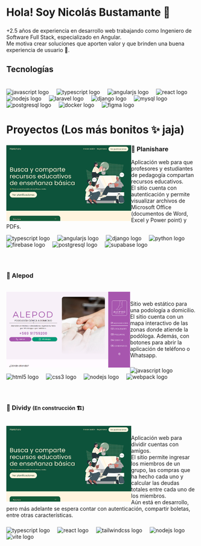 <h1 align="left">Hola! Soy Nicolás Bustamante 👋</h1>

###

<p align="left">+2.5 años de experiencia en desarrollo web trabajando como Ingeniero de Software Full Stack, especializado en Angular.<br>Me motiva crear soluciones que aporten valor y que brinden una buena experiencia de usuario 🙌.</p>

###

<h2 align="left">Tecnologías</h2>

###

<br clear="both">

<div align="left">
  <img src="https://skillicons.dev/icons?i=js" height="40" alt="javascript logo"  />
  <img width="12" />
  <img src="https://skillicons.dev/icons?i=ts" height="40" alt="typescript logo"  />
  <img width="12" />
  <img src="https://skillicons.dev/icons?i=angular" height="40" alt="angularjs logo"  />
  <img width="12" />
  <img src="https://skillicons.dev/icons?i=react" height="40" alt="react logo"  />
  <img width="12" />
  <img src="https://skillicons.dev/icons?i=nodejs" height="40" alt="nodejs logo"  />
  <img width="12" />
  <img src="https://skillicons.dev/icons?i=laravel" height="40" alt="laravel logo"  />
  <img width="12" />
  <img src="https://skillicons.dev/icons?i=django" height="40" alt="django logo"  />
  <img width="12" />
  <img src="https://skillicons.dev/icons?i=mysql" height="40" alt="mysql logo"  />
  <img width="12" />
  <img src="https://skillicons.dev/icons?i=postgres" height="40" alt="postgresql logo"  />
  <img width="12" />
  <img src="https://skillicons.dev/icons?i=docker" height="40" alt="docker logo"  />
  <img width="12" />
  <img src="https://skillicons.dev/icons?i=figma" height="40" alt="figma logo"  />
</div>

###

<h1 align="left">Proyectos (Los más bonitos ✨ jaja)</h1>

###

<img align="left" height="200" src="https://github.com/nicosmico/nicosmico/blob/main/images/planishare.png?raw=true"  />
<h3 align="left">📖 Planishare</h3>
<p align="left">Aplicación web para que profesores y estudiantes de pedagogía compartan recursos educativos.<br>El sitio cuenta con autenticación y permite visualizar archivos de Microsoft Office (documentos de Word, Excel y Power point) y PDFs.</p>
<div align="left">
  <img src="https://skillicons.dev/icons?i=ts" height="40" alt="typescript logo"  />
  <img width="12" />
  <img src="https://skillicons.dev/icons?i=angular" height="40" alt="angularjs logo"  />
  <img width="12" />
  <img src="https://skillicons.dev/icons?i=django" height="40" alt="django logo"  />
  <img width="12" />
  <img src="https://skillicons.dev/icons?i=py" height="40" alt="python logo"  />
  <img width="12" />
  <img src="https://skillicons.dev/icons?i=firebase" height="40" alt="firebase logo"  />
  <img width="12" />
  <img src="https://skillicons.dev/icons?i=postgres" height="40" alt="postgresql logo"  />
  <img width="12" />
  <img src="https://skillicons.dev/icons?i=supabase" height="40" alt="supabase logo"  />
</div>

###

<br clear="both">

<h3 align="left">👣 Alepod</h3>

<br clear="both">

<img align="left" height="200" src="https://github.com/nicosmico/nicosmico/blob/main/images/alepod.png?raw=true"  />

###

<p align="left">Sitio web estático para una podología a domicilio.<br>El sitio cuenta con un mapa interactivo de las zonas donde atiende la podóloga. Además, con botones para abrir la aplicación de teléfono o Whatsapp.</p>

###

<div align="left">
  <img src="https://skillicons.dev/icons?i=js" height="40" alt="javascript logo"  />
  <img width="12" />
  <img src="https://skillicons.dev/icons?i=html" height="40" alt="html5 logo"  />
  <img width="12" />
  <img src="https://skillicons.dev/icons?i=css" height="40" alt="css3 logo"  />
  <img width="12" />
  <img src="https://skillicons.dev/icons?i=nodejs" height="40" alt="nodejs logo"  />
  <img width="12" />
  <img src="https://skillicons.dev/icons?i=webpack" height="40" alt="webpack logo"  />
</div>

###

<br clear="both">

<h3 align="left">💸 Dividy <small>(En construcción 🏗️)</small></h3>

<br clear="both">

<img align="left" height="200" src="https://github.com/nicosmico/nicosmico/blob/main/images/planishare.png?raw=true"  />

###

<p align="left">Aplicación web para dividir cuentas con amigos.<br>El sitio permite ingresar los miembros de un grupo, las compras que ha hecho cada uno y calcular las deudas totales entre cada uno de los miembros.<br>Aún está en desarrollo, pero más adelante se espera contar con autenticación, compartir boletas, entre otras características.</p>

###

<div align="left">
  <img src="https://skillicons.dev/icons?i=ts" height="40" alt="typescript logo"  />
  <img width="12" />
  <img src="https://skillicons.dev/icons?i=react" height="40" alt="react logo"  />
  <img width="12" />
  <img src="https://skillicons.dev/icons?i=tailwind" height="40" alt="tailwindcss logo"  />
  <img width="12" />
  <img src="https://skillicons.dev/icons?i=nodejs" height="40" alt="nodejs logo"  />
  <img width="12" />
  <img src="https://skillicons.dev/icons?i=vite" height="40" alt="vite logo"  />
</div>

###
